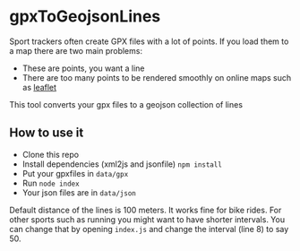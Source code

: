gpxToGeojsonLines
=================

Sport trackers often create GPX files with a lot of points. If you load them to a map there are two main problems:

*	These are points, you want a line
*	There are too many points to be rendered smoothly on online maps such as [leaflet](http://leafletjs.com/)

This tool converts your gpx files to a geojson collection of lines

How to use it
-------------

*	Clone this repo
*	Install dependencies (xml2js and jsonfile) `npm install`
*	Put your gpxfiles in `data/gpx`
*	Run `node index`
*	Your json files are in `data/json`

Default distance of the lines is 100 meters. It works fine for bike rides. For other sports such as running you might want to have shorter intervals. You can change that by opening `index.js` and change the interval (line 8) to say 50.
